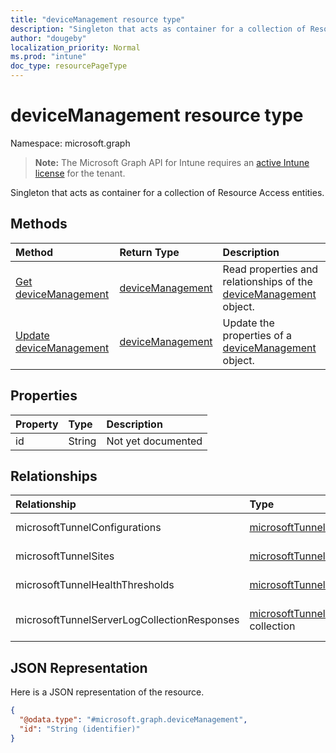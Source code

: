 ```yaml
---
title: "deviceManagement resource type"
description: "Singleton that acts as container for a collection of Resource Access entities."
author: "dougeby"
localization_priority: Normal
ms.prod: "intune"
doc_type: resourcePageType
---
```


# deviceManagement resource type

Namespace: microsoft.graph

> **Note:** The Microsoft Graph API for Intune requires an [active Intune license](https://go.microsoft.com/fwlink/?linkid=839381) for the tenant.

Singleton that acts as container for a collection of Resource Access entities.

## Methods
|Method|Return Type|Description|
|:---|:---|:---|
|[Get deviceManagement](../api/intune-mstunnel-devicemanagement-get.md)|[deviceManagement](../resources/intune-mstunnel-devicemanagement.md)|Read properties and relationships of the [deviceManagement](../resources/intune-mstunnel-devicemanagement.md) object.|
|[Update deviceManagement](../api/intune-mstunnel-devicemanagement-update.md)|[deviceManagement](../resources/intune-mstunnel-devicemanagement.md)|Update the properties of a [deviceManagement](../resources/intune-mstunnel-devicemanagement.md) object.|

## Properties
|Property|Type|Description|
|:---|:---|:---|
|id|String|Not yet documented|

## Relationships
|Relationship|Type|Description|
|:---|:---|:---|
|microsoftTunnelConfigurations|[microsoftTunnelConfiguration](../resources/intune-mstunnel-microsofttunnelconfiguration.md) collection|Collection of MicrosoftTunnelConfiguration settings associated with account.|
|microsoftTunnelSites|[microsoftTunnelSite](../resources/intune-mstunnel-microsofttunnelsite.md) collection|Collection of MicrosoftTunnelSite settings associated with account.|
|microsoftTunnelHealthThresholds|[microsoftTunnelHealthThreshold](../resources/intune-mstunnel-microsofttunnelhealththreshold.md) collection|Collection of MicrosoftTunnelHealthThreshold settings associated with account.|
|microsoftTunnelServerLogCollectionResponses|[microsoftTunnelServerLogCollectionResponse](../resources/intune-mstunnel-microsofttunnelserverlogcollectionresponse.md) collection|Collection of MicrosoftTunnelServerLogCollectionResponse settings associated with account.|

## JSON Representation
Here is a JSON representation of the resource.
<!-- {
  "blockType": "resource",
  "keyProperty": "id",
  "@odata.type": "microsoft.graph.deviceManagement"
}
-->
``` json
{
  "@odata.type": "#microsoft.graph.deviceManagement",
  "id": "String (identifier)"
}
```




